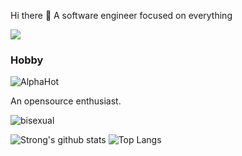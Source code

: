 Hi there 👋
A software engineer focused on everything

![](https://github-profile-trophy.vercel.app/?username=AlphaHot)

### Hobby
<p align="left"> <img src="https://komarev.com/ghpvc/?username=AlphaHot" alt="AlphaHot" /> </p>
An opensource enthusiast.

![bisexual](https://raw.githubusercontent.com/joypixels/pride-emoji-flags/master/svg/bisexual-flag.svg "Bisexual")

![Strong's github stats](https://github-readme-stats.vercel.app/api?username=AlphaHot&show_icons=true&count_private=true&title_color=fe9600&icon_color=fe9600)
![Top Langs](https://github-readme-stats.vercel.app/api/top-langs/?username=AlphaHot&langs_count=10&title_color=fe9600)

<!--
**AlphaHot/AlphaHot** is a ✨ _special_ ✨ repository because its `README.md` (this file) appears on your GitHub profile.

Here are some ideas to get you started:

- 🔭 I’m currently working on ...
- 🌱 I’m currently learning ...
- 👯 I’m looking to collaborate on ...
- 🤔 I’m looking for help with ...
- 💬 Ask me about ...
- 📫 How to reach me: ...
- 😄 Pronouns: ...
- ⚡ Fun fact: ...
-->
